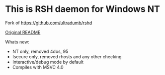 # This is RSH daemon for Windows NT

Fork of https://github.com/ultradumb/rshd

[Original README](original-README.md)


Whats new:

- NT only, removed 4dos, 95
- Isecure only, removed rhosts and any other checking
- Interactive/debug mode by default
- Compiles with MSVC 4.0
